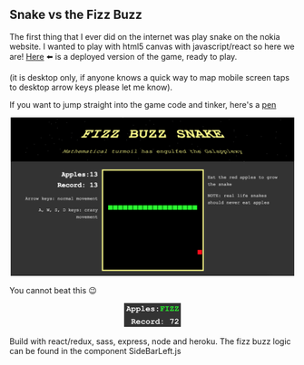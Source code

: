 ## Snake vs the Fizz Buzz
The first thing that I ever did on the internet was play snake on the nokia website. I wanted to play with html5 canvas with javascript/react so here we are!
[Here](https://fizz-buzz-snake.herokuapp.com/) :arrow_left: is a deployed version of the game, ready to play.

(it is desktop only, if anyone knows a quick way to map mobile screen taps to desktop arrow keys please let me know).

If you want to jump straight into the game code and tinker, here's a [pen](https://codepen.io/TimDay88/pen/JzLKRQ?editors=1010)

<p align="center">
  <img src="readme-imgs/fizz-buzz-snake.png" title="R2D2" width="500">
</p>

You cannot beat this :wink:
<p align="center">
  <img src="readme-imgs/fizz-buzz-snake-record.png" title="R2D2" width="100">
</p>

Build with react/redux, sass, express, node and heroku. The fizz buzz logic can be found in the component SideBarLeft.js
